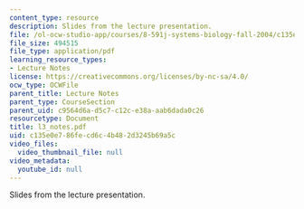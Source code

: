 ```yaml
---
content_type: resource
description: Slides from the lecture presentation.
file: /ol-ocw-studio-app/courses/8-591j-systems-biology-fall-2004/c135e0e786fecd6c4b482d3245b69a5c_l3_notes.pdf
file_size: 494515
file_type: application/pdf
learning_resource_types:
- Lecture Notes
license: https://creativecommons.org/licenses/by-nc-sa/4.0/
ocw_type: OCWFile
parent_title: Lecture Notes
parent_type: CourseSection
parent_uid: c9564d6a-d5c7-c12c-e38a-aab6dada0c26
resourcetype: Document
title: l3_notes.pdf
uid: c135e0e7-86fe-cd6c-4b48-2d3245b69a5c
video_files:
  video_thumbnail_file: null
video_metadata:
  youtube_id: null
---
```

Slides from the lecture presentation.